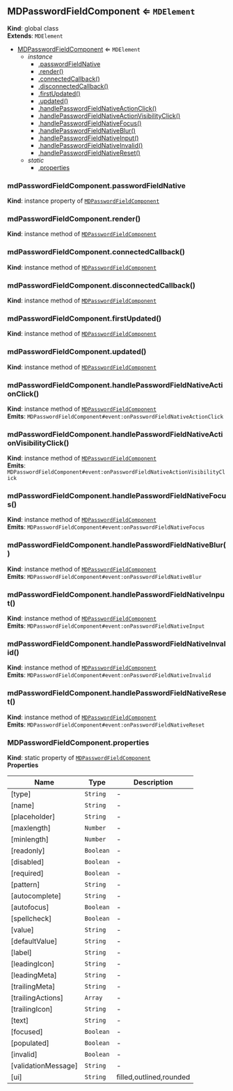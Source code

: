 <a name="MDPasswordFieldComponent"></a>

## MDPasswordFieldComponent ⇐ <code>MDElement</code>
**Kind**: global class  
**Extends**: <code>MDElement</code>  

* [MDPasswordFieldComponent](#MDPasswordFieldComponent) ⇐ <code>MDElement</code>
    * _instance_
        * [.passwordFieldNative](#MDPasswordFieldComponent+passwordFieldNative)
        * [.render()](#MDPasswordFieldComponent+render)
        * [.connectedCallback()](#MDPasswordFieldComponent+connectedCallback)
        * [.disconnectedCallback()](#MDPasswordFieldComponent+disconnectedCallback)
        * [.firstUpdated()](#MDPasswordFieldComponent+firstUpdated)
        * [.updated()](#MDPasswordFieldComponent+updated)
        * [.handlePasswordFieldNativeActionClick()](#MDPasswordFieldComponent+handlePasswordFieldNativeActionClick)
        * [.handlePasswordFieldNativeActionVisibilityClick()](#MDPasswordFieldComponent+handlePasswordFieldNativeActionVisibilityClick)
        * [.handlePasswordFieldNativeFocus()](#MDPasswordFieldComponent+handlePasswordFieldNativeFocus)
        * [.handlePasswordFieldNativeBlur()](#MDPasswordFieldComponent+handlePasswordFieldNativeBlur)
        * [.handlePasswordFieldNativeInput()](#MDPasswordFieldComponent+handlePasswordFieldNativeInput)
        * [.handlePasswordFieldNativeInvalid()](#MDPasswordFieldComponent+handlePasswordFieldNativeInvalid)
        * [.handlePasswordFieldNativeReset()](#MDPasswordFieldComponent+handlePasswordFieldNativeReset)
    * _static_
        * [.properties](#MDPasswordFieldComponent.properties)

<a name="MDPasswordFieldComponent+passwordFieldNative"></a>

### mdPasswordFieldComponent.passwordFieldNative
**Kind**: instance property of [<code>MDPasswordFieldComponent</code>](#MDPasswordFieldComponent)  
<a name="MDPasswordFieldComponent+render"></a>

### mdPasswordFieldComponent.render()
**Kind**: instance method of [<code>MDPasswordFieldComponent</code>](#MDPasswordFieldComponent)  
<a name="MDPasswordFieldComponent+connectedCallback"></a>

### mdPasswordFieldComponent.connectedCallback()
**Kind**: instance method of [<code>MDPasswordFieldComponent</code>](#MDPasswordFieldComponent)  
<a name="MDPasswordFieldComponent+disconnectedCallback"></a>

### mdPasswordFieldComponent.disconnectedCallback()
**Kind**: instance method of [<code>MDPasswordFieldComponent</code>](#MDPasswordFieldComponent)  
<a name="MDPasswordFieldComponent+firstUpdated"></a>

### mdPasswordFieldComponent.firstUpdated()
**Kind**: instance method of [<code>MDPasswordFieldComponent</code>](#MDPasswordFieldComponent)  
<a name="MDPasswordFieldComponent+updated"></a>

### mdPasswordFieldComponent.updated()
**Kind**: instance method of [<code>MDPasswordFieldComponent</code>](#MDPasswordFieldComponent)  
<a name="MDPasswordFieldComponent+handlePasswordFieldNativeActionClick"></a>

### mdPasswordFieldComponent.handlePasswordFieldNativeActionClick()
**Kind**: instance method of [<code>MDPasswordFieldComponent</code>](#MDPasswordFieldComponent)  
**Emits**: <code>MDPasswordFieldComponent#event:onPasswordFieldNativeActionClick</code>  
<a name="MDPasswordFieldComponent+handlePasswordFieldNativeActionVisibilityClick"></a>

### mdPasswordFieldComponent.handlePasswordFieldNativeActionVisibilityClick()
**Kind**: instance method of [<code>MDPasswordFieldComponent</code>](#MDPasswordFieldComponent)  
**Emits**: <code>MDPasswordFieldComponent#event:onPasswordFieldNativeActionVisibilityClick</code>  
<a name="MDPasswordFieldComponent+handlePasswordFieldNativeFocus"></a>

### mdPasswordFieldComponent.handlePasswordFieldNativeFocus()
**Kind**: instance method of [<code>MDPasswordFieldComponent</code>](#MDPasswordFieldComponent)  
**Emits**: <code>MDPasswordFieldComponent#event:onPasswordFieldNativeFocus</code>  
<a name="MDPasswordFieldComponent+handlePasswordFieldNativeBlur"></a>

### mdPasswordFieldComponent.handlePasswordFieldNativeBlur()
**Kind**: instance method of [<code>MDPasswordFieldComponent</code>](#MDPasswordFieldComponent)  
**Emits**: <code>MDPasswordFieldComponent#event:onPasswordFieldNativeBlur</code>  
<a name="MDPasswordFieldComponent+handlePasswordFieldNativeInput"></a>

### mdPasswordFieldComponent.handlePasswordFieldNativeInput()
**Kind**: instance method of [<code>MDPasswordFieldComponent</code>](#MDPasswordFieldComponent)  
**Emits**: <code>MDPasswordFieldComponent#event:onPasswordFieldNativeInput</code>  
<a name="MDPasswordFieldComponent+handlePasswordFieldNativeInvalid"></a>

### mdPasswordFieldComponent.handlePasswordFieldNativeInvalid()
**Kind**: instance method of [<code>MDPasswordFieldComponent</code>](#MDPasswordFieldComponent)  
**Emits**: <code>MDPasswordFieldComponent#event:onPasswordFieldNativeInvalid</code>  
<a name="MDPasswordFieldComponent+handlePasswordFieldNativeReset"></a>

### mdPasswordFieldComponent.handlePasswordFieldNativeReset()
**Kind**: instance method of [<code>MDPasswordFieldComponent</code>](#MDPasswordFieldComponent)  
**Emits**: <code>MDPasswordFieldComponent#event:onPasswordFieldNativeReset</code>  
<a name="MDPasswordFieldComponent.properties"></a>

### MDPasswordFieldComponent.properties
**Kind**: static property of [<code>MDPasswordFieldComponent</code>](#MDPasswordFieldComponent)  
**Properties**

| Name | Type | Description |
| --- | --- | --- |
| [type] | <code>String</code> | - |
| [name] | <code>String</code> | - |
| [placeholder] | <code>String</code> | - |
| [maxlength] | <code>Number</code> | - |
| [minlength] | <code>Number</code> | - |
| [readonly] | <code>Boolean</code> | - |
| [disabled] | <code>Boolean</code> | - |
| [required] | <code>Boolean</code> | - |
| [pattern] | <code>String</code> | - |
| [autocomplete] | <code>String</code> | - |
| [autofocus] | <code>Boolean</code> | - |
| [spellcheck] | <code>Boolean</code> | - |
| [value] | <code>String</code> | - |
| [defaultValue] | <code>String</code> | - |
| [label] | <code>String</code> | - |
| [leadingIcon] | <code>String</code> | - |
| [leadingMeta] | <code>String</code> | - |
| [trailingMeta] | <code>String</code> | - |
| [trailingActions] | <code>Array</code> | - |
| [trailingIcon] | <code>String</code> | - |
| [text] | <code>String</code> | - |
| [focused] | <code>Boolean</code> | - |
| [populated] | <code>Boolean</code> | - |
| [invalid] | <code>Boolean</code> | - |
| [validationMessage] | <code>String</code> | - |
| [ui] | <code>String</code> | filled,outlined,rounded |

